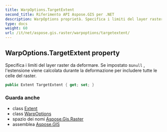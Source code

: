 ```yaml
---
title: WarpOptions.TargetExtent
second_title: Riferimento API Aspose.GIS per .NET
description: WarpOptions proprietà. Specifica i limiti del layer raster da deformare. Se impostato sunull  lestensione viene calcolata durante la deformazione per includere tutte le celle del raster.
type: docs
weight: 60
url: /it/net/aspose.gis.raster/warpoptions/targetextent/
---
```

## WarpOptions.TargetExtent property

Specifica i limiti del layer raster da deformare. Se impostato su`null` , l'estensione viene calcolata durante la deformazione per includere tutte le celle del raster.

```csharp
public Extent TargetExtent { get; set; }
```

### Guarda anche

* class [Extent](../../../aspose.gis/extent/)
* class [WarpOptions](../)
* spazio dei nomi [Aspose.Gis.Raster](../../warpoptions/)
* assemblea [Aspose.GIS](../../../)



